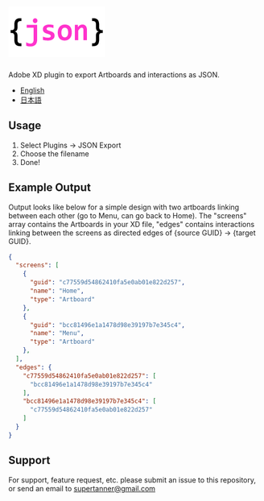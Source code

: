 # ![JSON](images/header.png)

Adobe XD plugin to export Artboards and interactions as JSON.

* [English](#)
* [日本語](README.ja.md)

## Usage

1. Select Plugins -> JSON Export
2. Choose the filename
3. Done!

## Example Output

Output looks like below for a simple design with two artboards linking between each other (go to Menu, can go back to Home).
The "screens" array contains the Artboards in your XD file, "edges" contains interactions linking between the screens as directed edges of {source GUID} -> {target GUID}.

```json
{
  "screens": [
    {
      "guid": "c77559d54862410fa5e0ab01e822d257",
      "name": "Home",
      "type": "Artboard"
    },
    {
      "guid": "bcc81496e1a1478d98e39197b7e345c4",
      "name": "Menu",
      "type": "Artboard"
    },
  ],
  "edges": {
    "c77559d54862410fa5e0ab01e822d257": [
      "bcc81496e1a1478d98e39197b7e345c4"
    ],
    "bcc81496e1a1478d98e39197b7e345c4": [
      "c77559d54862410fa5e0ab01e822d257"
    ]
  }
}
```

## Support

For support, feature request, etc. please submit an issue to this repository, or send an email to supertanner@gmail.com

